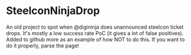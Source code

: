 # SteelconNinjaDrop
An old project to spot when @digininja does unannounced steelcon ticket drops. It's mostly a low success rate PoC (it gives a lot of false positives). Added to github more as an example of how NOT to do this. If you want to do it properly, parse the page!
